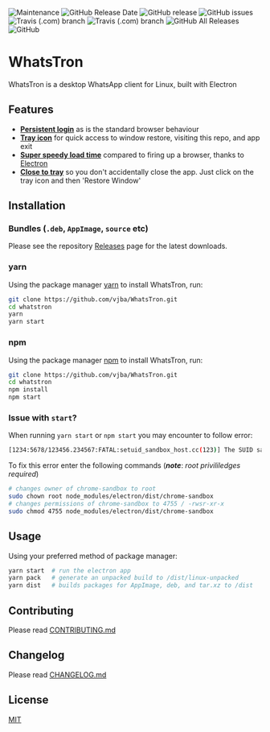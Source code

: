 ![Maintenance](https://img.shields.io/maintenance/yes/2019.svg)
![GitHub Release Date](https://img.shields.io/github/release-date/vjba/whatstron.svg)
![GitHub release](https://img.shields.io/github/release/vjba/whatstron.svg)
![GitHub issues](https://img.shields.io/github/issues/vjba/whatstron.svg)
![Travis (.com) branch](https://img.shields.io/travis/com/vjba/whatstron/master.svg)
![Travis (.com) branch](https://img.shields.io/travis/com/vjba/whatstron/develop.svg)
![GitHub All Releases](https://img.shields.io/github/downloads/vjba/whatstron/total.svg)
![GitHub](https://img.shields.io/github/license/vjba/whatstron.svg)

# WhatsTron

WhatsTron is a desktop WhatsApp client for Linux, built with Electron

## Features

* [**Persistent login**](#) as is the standard browser behaviour
* [**Tray icon**](#) for quick access to window restore, visiting this repo, and app exit
* [**Super speedy load time**](#) compared to firing up a browser, thanks to [Electron](https://electronjs.org)
* [**Close to tray**](#) so you don't accidentally close the app. Just click on the tray icon and then 'Restore Window'

## Installation

### Bundles (`.deb`, `AppImage`, `source` etc)

Please see the repository [Releases](https://github.com/vjba/whatstron/releases/latest) page for the latest downloads.

### yarn

Using the package manager [yarn](https://yarnpkg.com/en/docs/getting-started) to install WhatsTron, run:


```bash
git clone https://github.com/vjba/WhatsTron.git
cd whatstron
yarn
yarn start
```

### npm

Using the package manager [npm](https://www.npmjs.com/get-npm) to install WhatsTron, run:

```bash
git clone https://github.com/vjba/WhatsTron.git
cd whatstron
npm install
npm start
```

### Issue with `start`?

When running `yarn start` or `npm start` you may encounter to follow error:
```bash
[1234:5678/123456.234567:FATAL:setuid_sandbox_host.cc(123)] The SUID sandbox helper binary was found, but is not configured correctly. Rather than run without sandboxing Im aborting now. You need to make sure that /home/user/whatstron/node_modules/electron/dist/chrome-sandbox is owned by root and has mode 4755.
```

To fix this error enter the following commands (***note***: _root privililedges required_)

```bash
# changes owner of chrome-sandbox to root
sudo chown root node_modules/electron/dist/chrome-sandbox
# changes permissions of chrome-sandbox to 4755 / -rwsr-xr-x
sudo chmod 4755 node_modules/electron/dist/chrome-sandbox 
```

## Usage

Using your preferred method of package manager:

```bash
yarn start  # run the electron app 
yarn pack   # generate an unpacked build to /dist/linux-unpacked
yarn dist   # builds packages for AppImage, deb, and tar.xz to /dist
```

## Contributing
Please read [CONTRIBUTING.md](./CONTRIBUTING.md)

## Changelog
Please read [CHANGELOG.md](./CHANGELOG.md)

## License
[MIT](./LICENSE.md)